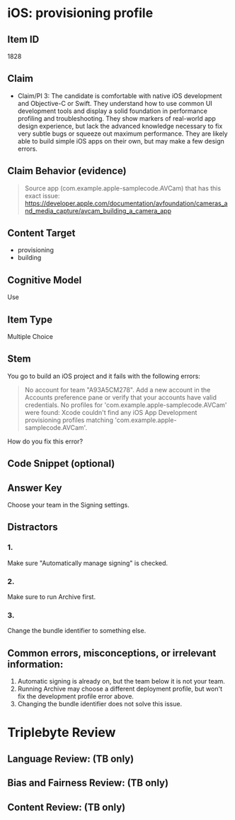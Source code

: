 # iOS: provisioning profile


## Item ID
1828

## Claim
-   Claim/PI 3: The candidate is comfortable with native iOS development and Objective-C or Swift. They understand how to use common UI development tools and display a solid foundation in performance profiling and troubleshooting. They show markers of real-world app design experience, but lack the advanced knowledge necessary to fix very subtle bugs or squeeze out maximum performance. They are likely able to build simple iOS apps on their own, but may make a few design errors.


## Claim Behavior (evidence)

> Source app (com.example.apple-samplecode.AVCam) that has this exact issue:
> https://developer.apple.com/documentation/avfoundation/cameras_and_media_capture/avcam_building_a_camera_app


## Content Target
* provisioning
* building


## Cognitive Model
Use


## Item Type
Multiple Choice


## Stem
You go to build an iOS project and it fails with the following errors:

> No account for team "A93A5CM278". Add a new account in the Accounts preference pane or verify that your accounts have valid credentials.
> No profiles for 'com.example.apple-samplecode.AVCam' were found: Xcode couldn't find any iOS App Development provisioning profiles matching 'com.example.apple-samplecode.AVCam'.

How do you fix this error?


## Code Snippet (optional)



## Answer Key
Choose your team in the Signing settings.


## Distractors
### 1.
Make sure "Automatically manage signing" is checked.


### 2.
Make sure to run Archive first.


### 3.
Change the bundle identifier to something else.


## Common errors, misconceptions, or irrelevant information:
1. Automatic signing is already on, but the team below it is not your team.
2. Running Archive may choose a different deployment profile, but won't fix the development profile error above.
3. Changing the bundle identifier does not solve this issue.


# Triplebyte Review


## Language Review: (TB only)


## Bias and Fairness Review: (TB only)


## Content Review: (TB only)


